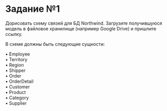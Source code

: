 <h1>Задание №1</h1>

<p>Дорисовать схему связей для БД Northwind. Загрузите получившуюся модель в файловое хранилище (например Google Drive) и пришлите ссылку.</p>
<p>В схеме должны быть следующие сущности:</p>
• Employee<br />
• Territory<br />
• Region<br />
• Shipper<br />
• Order<br />
• OrderDetail<br />
• Customer<br />
• Product<br />
• Category<br />
• Supplier</p>
